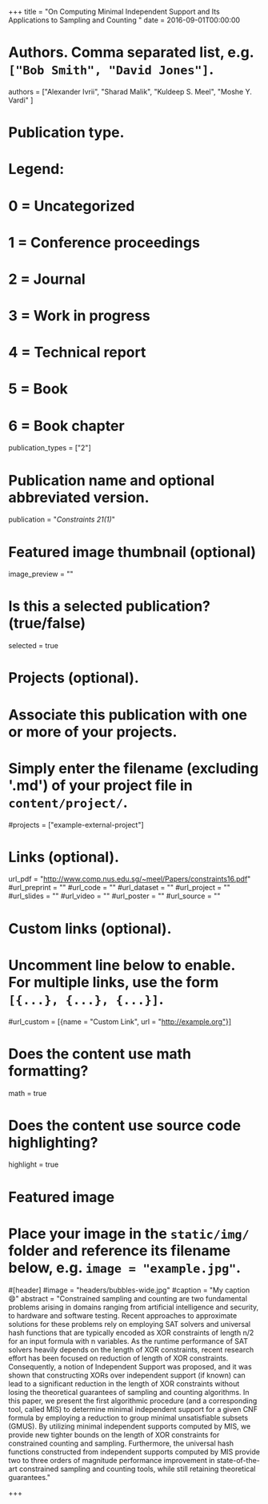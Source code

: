 +++
title = "On Computing Minimal Independent Support and Its Applications to Sampling and Counting "
date = 2016-09-01T00:00:00

# Authors. Comma separated list, e.g. `["Bob Smith", "David Jones"]`.
authors = ["Alexander Ivrii", "Sharad Malik", "Kuldeep S. Meel", "Moshe Y. Vardi" ]

# Publication type.
# Legend:
# 0 = Uncategorized
# 1 = Conference proceedings
# 2 = Journal
# 3 = Work in progress
# 4 = Technical report
# 5 = Book
# 6 = Book chapter
publication_types = ["2"]

# Publication name and optional abbreviated version.
publication = "*Constraints 21(1)*" 


# Featured image thumbnail (optional)
image_preview = ""

# Is this a selected publication? (true/false)
selected = true

# Projects (optional).
#   Associate this publication with one or more of your projects.
#   Simply enter the filename (excluding '.md') of your project file in `content/project/`.
#projects = ["example-external-project"]


# Links (optional).
url_pdf = "http://www.comp.nus.edu.sg/~meel/Papers/constraints16.pdf"
#url_preprint = ""
#url_code = ""
#url_dataset = ""
#url_project = ""
#url_slides = ""
#url_video = ""
#url_poster = ""
#url_source = ""

# Custom links (optional).
#   Uncomment line below to enable. For multiple links, use the form `[{...}, {...}, {...}]`.
#url_custom = [{name = "Custom Link", url = "http://example.org"}]

# Does the content use math formatting?
math = true

# Does the content use source code highlighting?
highlight = true

# Featured image
# Place your image in the `static/img/` folder and reference its filename below, e.g. `image = "example.jpg"`.
#[header]
#image = "headers/bubbles-wide.jpg"
#caption = "My caption :smile:"
abstract = "Constrained sampling and counting are two fundamental problems arising in domains ranging from artificial intelligence and security, to hardware and software testing. Recent approaches to approximate solutions for these problems rely on employing SAT solvers and universal hash functions that are typically encoded as XOR constraints of length n/2 for an input formula with n variables. As the runtime performance of SAT solvers heavily depends on the length of XOR constraints, recent research effort has been focused on reduction of length of XOR constraints. Consequently, a notion of Independent Support was proposed, and it was shown that constructing XORs over independent support (if known) can lead to a significant reduction in the length of XOR constraints without losing the theoretical guarantees of sampling and counting algorithms. In this paper, we present the first algorithmic procedure (and a corresponding tool, called MIS) to determine minimal independent support for a given CNF formula by employing a reduction to group minimal unsatisfiable subsets (GMUS). By utilizing minimal independent supports computed by MIS, we provide new tighter bounds on the length of XOR constraints for constrained counting and sampling. Furthermore, the universal hash functions constructed from independent supports computed by MIS provide two to three orders of magnitude performance improvement in state-of-the-art constrained sampling and counting tools, while still retaining theoretical guarantees."

+++
